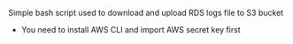 Simple bash script used to download and upload RDS logs file to S3 bucket

* You need to install AWS CLI and import AWS secret key first

